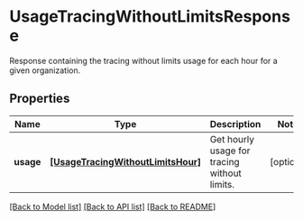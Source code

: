 # UsageTracingWithoutLimitsResponse

Response containing the tracing without limits usage for each hour for a given organization.

## Properties
Name | Type | Description | Notes
------------ | ------------- | ------------- | -------------
**usage** | [**[UsageTracingWithoutLimitsHour]**](UsageTracingWithoutLimitsHour.md) | Get hourly usage for tracing without limits. | [optional] 

[[Back to Model list]](README.md#documentation-for-models) [[Back to API list]](README.md#documentation-for-api-endpoints) [[Back to README]](README.md)


